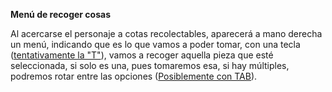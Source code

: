**Menú de recoger cosas**

Al acercarse el personaje a cotas recolectables, aparecerá a mano derecha un menú, indicando que es lo que vamos a poder tomar, con una tecla (<u>tentativamente la "T"</u>), vamos a recoger aquella pieza que esté seleccionada, si solo es una, pues tomaremos esa, si hay múltiples, podremos rotar entre las opciones (<u>Posiblemente con TAB</u>).

